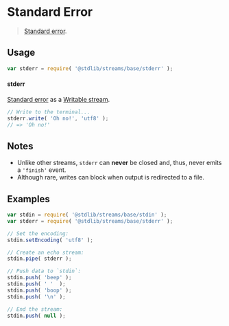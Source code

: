 # Standard Error

> [Standard error][standard-streams].

<section class="usage">

## Usage

``` javascript
var stderr = require( '@stdlib/streams/base/stderr' );
```

#### stderr

[Standard error][standard-streams] as a [Writable stream][writable-stream].

``` javascript
// Write to the terminal...
stderr.write( 'Oh no!', 'utf8' );
// => 'Oh no!'
```

</section>

<!-- /.usage -->


<section class="notes">

## Notes

* Unlike other streams, `stderr` can __never__ be closed and, thus, never emits a `'finish'` event.
* Although rare, writes can block when output is redirected to a file. 

</section>

<!-- /.notes -->


<section class="examples">

## Examples

``` javascript
var stdin = require( '@stdlib/streams/base/stdin' );
var stderr = require( '@stdlib/streams/base/stderr' );

// Set the encoding:
stdin.setEncoding( 'utf8' );

// Create an echo stream:
stdin.pipe( stderr );

// Push data to `stdin`:
stdin.push( 'beep' );
stdin.push( ' '  );
stdin.push( 'boop' );
stdin.push( '\n' );

// End the stream:
stdin.push( null );
```

</section>

<!-- /.examples -->


<section class="links">

[standard-streams]: https://en.wikipedia.org/wiki/Standard_streams
[writable-stream]: https://nodejs.org/api/stream.html#stream_class_stream_writable

</section>

<!-- /.links -->
